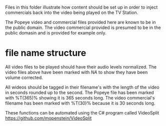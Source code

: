 Files in this folder illustrate how content should be set up in order to inject commercials back into the video being played on the TV Station.

The Popeye video and commercial files provided here are known to be in the public domain. The video commercial provided is presumed to be in the public domasin and is provided for example only.


# file name structure

All video files to be played should have their audio levels normalized. The video files above have been marked with _NA_ to show they have been volume corrected.

All wideos should be tagged in their filename's with the length of the video in seconds rounded up to the second. The Popeye file has been marked with %T(365)% showing it is 365 seconds long. The video commercial's filename has been marked with %T(30)% because it is 30 seconds long.

These functions can be automated using the C# program called VideoSplit https://github.com/mopenstein/VideoSplit
